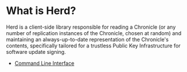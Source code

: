 # What is Herd?

Herd is a client-side library responsible for reading a Chronicle (or any number
of replication instances of the Chronicle, chosen at random) and maintaining an
always-up-to-date representation of the Chronicle's contents, specifically tailored
for a trustless Public Key Infrastructure for software update signing.

* [Command Line Interface](cli)

